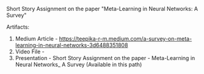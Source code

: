 
Short Story Assignment on the paper "Meta-Learning in Neural Networks: A Survey"

Artifacts:

1) Medium Article - https://teepika-r-m.medium.com/a-survey-on-meta-learning-in-neural-networks-3d6488351808
2) Video File - 
3) Presentation -  Short Story Assignment on the paper - Meta-Learning in Neural Networks_ A Survey (Available in this path)

